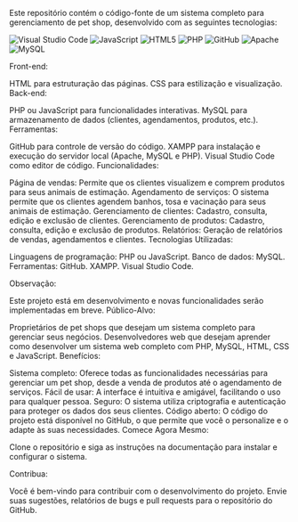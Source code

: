 Este repositório contém o código-fonte de um sistema completo para gerenciamento de pet shop, desenvolvido com as seguintes tecnologias:

![Visual Studio Code](https://img.shields.io/badge/Visual%20Studio%20Code-0078d7.svg?style=for-the-badge&logo=visual-studio-code&logoColor=white)     ![JavaScript](https://img.shields.io/badge/javascript-%23323330.svg?style=for-the-badge&logo=javascript&logoColor=%23F7DF1E)     ![HTML5](https://img.shields.io/badge/html5-%23E34F26.svg?style=for-the-badge&logo=html5&logoColor=white)   ![PHP](https://img.shields.io/badge/php-%23777BB4.svg?style=for-the-badge&logo=php&logoColor=white)    ![GitHub](https://img.shields.io/badge/github-%23121011.svg?style=for-the-badge&logo=github&logoColor=white)    ![Apache](https://img.shields.io/badge/apache-%23D42029.svg?style=for-the-badge&logo=apache&logoColor=white)     ![MySQL](https://img.shields.io/badge/mysql-4479A1.svg?style=for-the-badge&logo=mysql&logoColor=white)

Front-end:

HTML para estruturação das páginas.
CSS para estilização e visualização.
Back-end:

PHP ou JavaScript para funcionalidades interativas.
MySQL para armazenamento de dados (clientes, agendamentos, produtos, etc.).
Ferramentas:

GitHub para controle de versão do código.
XAMPP para instalação e execução do servidor local (Apache, MySQL e PHP).
Visual Studio Code como editor de código.
Funcionalidades:

Página de vendas:
Permite que os clientes visualizem e comprem produtos para seus animais de estimação.
Agendamento de serviços:
O sistema permite que os clientes agendem banhos, tosa e vacinação para seus animais de estimação.
Gerenciamento de clientes:
Cadastro, consulta, edição e exclusão de clientes.
Gerenciamento de produtos:
Cadastro, consulta, edição e exclusão de produtos.
Relatórios:
Geração de relatórios de vendas, agendamentos e clientes.
Tecnologias Utilizadas:

Linguagens de programação:
PHP ou JavaScript.
Banco de dados:
MySQL.
Ferramentas:
GitHub.
XAMPP.
Visual Studio Code.

Observação:

Este projeto está em desenvolvimento e novas funcionalidades serão implementadas em breve.
Público-Alvo:

Proprietários de pet shops que desejam um sistema completo para gerenciar seus negócios.
Desenvolvedores web que desejam aprender como desenvolver um sistema web completo com PHP, MySQL, HTML, CSS e JavaScript.
Benefícios:

Sistema completo: Oferece todas as funcionalidades necessárias para gerenciar um pet shop, desde a venda de produtos até o agendamento de serviços.
Fácil de usar: A interface é intuitiva e amigável, facilitando o uso para qualquer pessoa.
Seguro: O sistema utiliza criptografia e autenticação para proteger os dados dos seus clientes.
Código aberto: O código do projeto está disponível no GitHub, o que permite que você o personalize e o adapte às suas necessidades.
Comece Agora Mesmo:

Clone o repositório e siga as instruções na documentação para instalar e configurar o sistema.

Contribua:

Você é bem-vindo para contribuir com o desenvolvimento do projeto. Envie suas sugestões, relatórios de bugs e pull requests para o repositório do GitHub.
